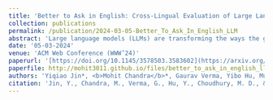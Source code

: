 ```yaml
---
title: 'Better to Ask in English: Cross-Lingual Evaluation of Large Language Models for Healthcare Queries'
collection: publications
permalink: /publication/2024-03-05-Better_To_Ask_In_English_LLM
abstract: 'Large language models (LLMs) are transforming the ways the general public accesses and consumes information. Their influence is particularly pronounced in pivotal sectors like healthcare, where lay individuals are increasingly appropriating LLMs as conversational agents for everyday queries. While LLMs demonstrate impressive language understanding and generation proficiencies, concerns regarding their safety remain paramount in these high-stake domains. Moreover, the development of LLMs is disproportionately focused on English. It remains unclear how these LLMs perform in the context of non-English languages, a gap that is critical for ensuring equity in the real-world use of these systems. This paper provides a framework to investigate the effectiveness of LLMs as multilingual dialogue systems for healthcare queries. Our empirically derived framework XlingEval focuses on three fundamental criteria for evaluating LLM responses to naturalistic human-authored health-related questions: correctness, consistency, and verifiability. Through extensive experiments on four major global languages, including English, Spanish, Chinese, and Hindi, spanning three expert-annotated large health Q&A datasets, and through an amalgamation of algorithmic and human-evaluation strategies, we found a pronounced disparity in LLM responses across these languages, indicating a need for enhanced cross-lingual capabilities. We further propose XLingHealth, a cross-lingual benchmark for examining the multilingual capabilities of LLMs in the healthcare context. Our findings underscore the pressing need to bolster the cross-lingual capacities of these models, and to provide an equitable information ecosystem accessible to all.'
date: '05-03-2024'
venue: 'ACM Web Conference (WWW’24)'
paperurl: '[https://doi.org/10.1145/3578503.3583602](https://arxiv.org/abs/2310.13132)'
paperfile: http://mohit3011.github.io/files/better_to_ask_in_english_llm.pdf
authors: 'Yiqiao Jin*, <b>Mohit Chandra</b>*, Gaurav Verma, Yibo Hu, Munmun De Choudhury, Srijan Kumar'
citation: 'Jin, Y., Chandra, M., Verma, G., Hu, Y., Choudhury, M. D., & Kumar, S. (2023). Better to Ask in English: Cross-Lingual Evaluation of Large Language Models for Healthcare Queries. arXiv [Cs.CL]. Retrieved from http://arxiv.org/abs/2310.13132'
---
```

